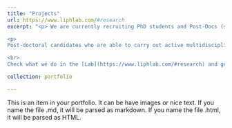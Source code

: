 ```yaml
---
title: "Projects"
url: https://www.liphlab.com/#research 
excerpt: "<p> We are currently recruiting PhD students and Post-Docs (starting early 2023). If you have a solid background in Mathematics or Physics and have a strong interest in Statistical Mechanics, Stochastic Processes, Disordered Systems, etc., applied to Biological Systems, then this is the right Lab for you.  </p>

<p>
Post-doctoral candidates who are able to carry out active multidisciplinary research in any of the broad areas of Statistical Physics, Data Analysis or Numerical Simulations are strongly encouraged to apply. </p>

<br>
Check what we do in the [Lab](https://www.liphlab.com/#research) and get in touch with me!"

collection: portfolio

---
```


This is an item in your portfolio. It can be have images or nice text. If you name the file .md, it will be parsed as markdown. If you name the file .html, it will be parsed as HTML. 
